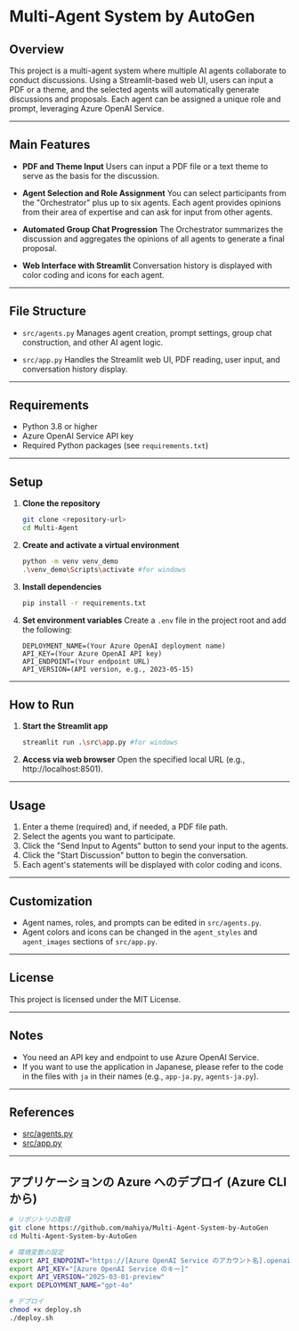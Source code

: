 # Multi-Agent System by AutoGen

## Overview
This project is a multi-agent system where multiple AI agents collaborate to conduct discussions. Using a Streamlit-based web UI, users can input a PDF or a theme, and the selected agents will automatically generate discussions and proposals. Each agent can be assigned a unique role and prompt, leveraging Azure OpenAI Service.

---

## Main Features

- **PDF and Theme Input**
  Users can input a PDF file or a text theme to serve as the basis for the discussion.

- **Agent Selection and Role Assignment**
  You can select participants from the "Orchestrator" plus up to six agents.
  Each agent provides opinions from their area of expertise and can ask for input from other agents.

- **Automated Group Chat Progression**
  The Orchestrator summarizes the discussion and aggregates the opinions of all agents to generate a final proposal.

- **Web Interface with Streamlit**
  Conversation history is displayed with color coding and icons for each agent.

---

## File Structure

- `src/agents.py`
  Manages agent creation, prompt settings, group chat construction, and other AI agent logic.

- `src/app.py`
  Handles the Streamlit web UI, PDF reading, user input, and conversation history display.

---

## Requirements

- Python 3.8 or higher
- Azure OpenAI Service API key
- Required Python packages (see `requirements.txt`)

---

## Setup

1. **Clone the repository**
    ```sh
    git clone <repository-url>
    cd Multi-Agent
    ```

2. **Create and activate a virtual environment**
    ```sh
    python -m venv venv_demo
    .\venv_demo\Scripts\activate #for windows
    ```

3. **Install dependencies**
    ```sh
    pip install -r requirements.txt
    ```

4. **Set environment variables**
   Create a `.env` file in the project root and add the following:
    ```
    DEPLOYMENT_NAME=(Your Azure OpenAI deployment name)
    API_KEY=(Your Azure OpenAI API key)
    API_ENDPOINT=(Your endpoint URL)
    API_VERSION=(API version, e.g., 2023-05-15)
    ```

---

## How to Run

1. **Start the Streamlit app**
    ```sh
    streamlit run .\src\app.py #for windows
    ```

2. **Access via web browser**
   Open the specified local URL (e.g., http://localhost:8501).

---

## Usage

1. Enter a theme (required) and, if needed, a PDF file path.
2. Select the agents you want to participate.
3. Click the "Send Input to Agents" button to send your input to the agents.
4. Click the "Start Discussion" button to begin the conversation.
5. Each agent's statements will be displayed with color coding and icons.

---

## Customization

- Agent names, roles, and prompts can be edited in `src/agents.py`.
- Agent colors and icons can be changed in the `agent_styles` and `agent_images` sections of `src/app.py`.

---

## License

This project is licensed under the MIT License.

---

## Notes

- You need an API key and endpoint to use Azure OpenAI Service.
- If you want to use the application in Japanese, please refer to the code in the files with `ja` in their names (e.g., `app-ja.py`, `agents-ja.py`).

---

## References

- [src/agents.py](src/agents.py)
- [src/app.py](src/app.py)

---

## アプリケーションの Azure へのデプロイ (Azure CLI から)
```sh
# リポジトリの取得
git clone https://github.com/mahiya/Multi-Agent-System-by-AutoGen
cd Multi-Agent-System-by-AutoGen

# 環境変数の設定
export API_ENDPOINT="https://[Azure OpenAI Service のアカウント名].openai.azure.com/"
export API_KEY="[Azure OpenAI Service のキー]"
export API_VERSION="2025-03-01-preview"
export DEPLOYMENT_NAME="gpt-4o"

# デプロイ
chmod +x deploy.sh
./deploy.sh
```